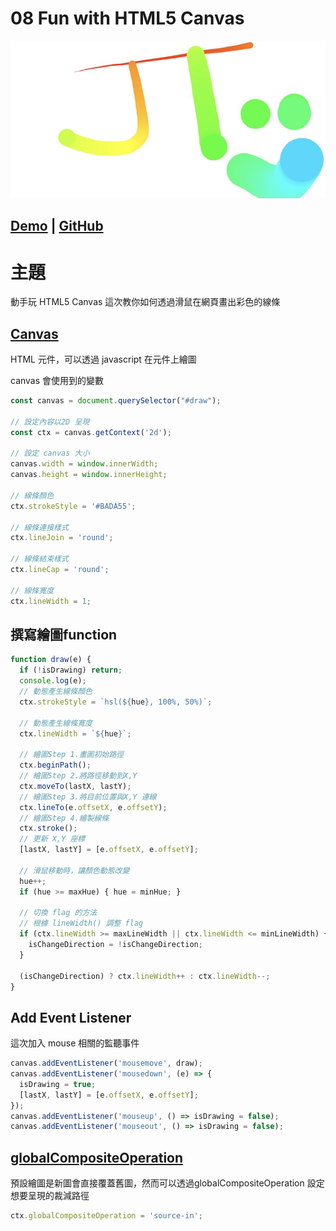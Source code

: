 # **08 Fun with HTML5 Canvas**
![](../images/08_Fun_with_HTML5_Canvas.jpg)

## [Demo](https://jamestong10.github.io/Javascript30/08_Fun_with_HTML5_Canvas/index.html) | [GitHub](https://github.com/jamestong10/Javascript30/tree/master/08_Fun_with_HTML5_Canvas)

# 主題
動手玩 HTML5 Canvas 這次教你如何透過滑鼠在網頁畫出彩色的線條

## [Canvas](https://developer.mozilla.org/zh-TW/docs/Web/API/Canvas_API)

HTML 元件，可以透過 javascript 在元件上繪圖

canvas 會使用到的變數

```js
const canvas = document.querySelector("#draw");

// 設定內容以2D 呈現
const ctx = canvas.getContext('2d');

// 設定 canvas 大小
canvas.width = window.innerWidth;
canvas.height = window.innerHeight;

// 線條顏色
ctx.strokeStyle = '#BADA55';

// 線條連接樣式
ctx.lineJoin = 'round';

// 線條結束樣式
ctx.lineCap = 'round';

// 線條寬度
ctx.lineWidth = 1;
```

## 撰寫繪圖function

```js
function draw(e) {
  if (!isDrawing) return;
  console.log(e);
  // 動態產生線條顏色
  ctx.strokeStyle = `hsl(${hue}, 100%, 50%)`;
  
  // 動態產生線條寬度
  ctx.lineWidth = `${hue}`;

  // 繪圖Step 1.畫圖初始路徑
  ctx.beginPath();
  // 繪圖Step 2.將路徑移動到X,Y
  ctx.moveTo(lastX, lastY);
  // 繪圖Step 3.將目前位置與X,Y 連線
  ctx.lineTo(e.offsetX, e.offsetY);
  // 繪圖Step 4.繪製線條
  ctx.stroke();
  // 更新 X,Y 座標
  [lastX, lastY] = [e.offsetX, e.offsetY];

  // 滑鼠移動時，讓顏色動態改變
  hue++;
  if (hue >= maxHue) { hue = minHue; }
  
  // 切換 flag 的方法
  // 根據 lineWidth() 調整 flag
  if (ctx.lineWidth >= maxLineWidth || ctx.lineWidth <= minLineWidth) {
    isChangeDirection = !isChangeDirection;
  }

  (isChangeDirection) ? ctx.lineWidth++ : ctx.lineWidth--;
}
```
## Add Event Listener

這次加入 mouse 相關的監聽事件

```js
canvas.addEventListener('mousemove', draw);
canvas.addEventListener('mousedown', (e) => {
  isDrawing = true;
  [lastX, lastY] = [e.offsetX, e.offsetY];
});
canvas.addEventListener('mouseup', () => isDrawing = false);
canvas.addEventListener('mouseout', () => isDrawing = false);
```

## [globalCompositeOperation](https://developer.mozilla.org/zh-TW/docs/Web/API/Canvas_API/Tutorial/Compositing#globalCompositeOperation)

預設繪圖是新圖會直接覆蓋舊圖，然而可以透過globalCompositeOperation 設定想要呈現的裁減路徑

```js
ctx.globalCompositeOperation = 'source-in';
```